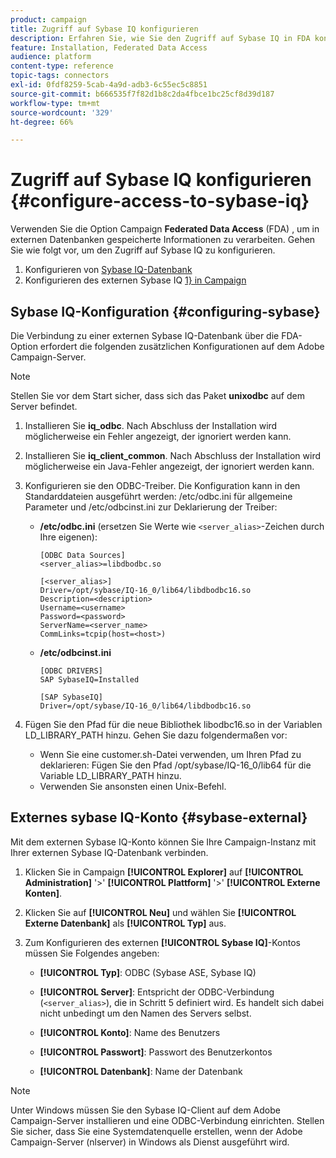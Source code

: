 ```yaml
---
product: campaign
title: Zugriff auf Sybase IQ konfigurieren
description: Erfahren Sie, wie Sie den Zugriff auf Sybase IQ in FDA konfigurieren
feature: Installation, Federated Data Access
audience: platform
content-type: reference
topic-tags: connectors
exl-id: 0fdf8259-5cab-4a9d-adb3-6c55ec5c8851
source-git-commit: b666535f7f82d1b8c2da4fbce1bc25cf8d39d187
workflow-type: tm+mt
source-wordcount: '329'
ht-degree: 66%

---
```


# Zugriff auf Sybase IQ konfigurieren {#configure-access-to-sybase-iq}



Verwenden Sie die Option Campaign **Federated Data Access** (FDA) , um in externen Datenbanken gespeicherte Informationen zu verarbeiten. Gehen Sie wie folgt vor, um den Zugriff auf Sybase IQ zu konfigurieren.

1. Konfigurieren von [Sybase IQ-Datenbank](#configuring-sybase)
1. Konfigurieren des externen Sybase IQ [1} in Campaign](#sybase-external)

## Sybase IQ-Konfiguration {#configuring-sybase}

Die Verbindung zu einer externen Sybase IQ-Datenbank über die FDA-Option erfordert die folgenden zusätzlichen Konfigurationen auf dem Adobe Campaign-Server.

>[!NOTE]
>
>Stellen Sie vor dem Start sicher, dass sich das Paket **unixodbc** auf dem Server befindet.

1. Installieren Sie **iq_odbc**. Nach Abschluss der Installation wird möglicherweise ein Fehler angezeigt, der ignoriert werden kann.

1. Installieren Sie **iq_client_common**. Nach Abschluss der Installation wird möglicherweise ein Java-Fehler angezeigt, der ignoriert werden kann.

1. Konfigurieren sie den ODBC-Treiber. Die Konfiguration kann in den Standarddateien ausgeführt werden: /etc/odbc.ini für allgemeine Parameter und /etc/odbcinst.ini zur Deklarierung der Treiber:

   * **/etc/odbc.ini** (ersetzen Sie Werte wie `<server_alias>`-Zeichen durch Ihre eigenen):

     ```
     [ODBC Data Sources]
     <server_alias>=libdbodbc.so
     
     [<server_alias>]
     Driver=/opt/sybase/IQ-16_0/lib64/libdbodbc16.so
     Description=<description>
     Username=<username>
     Password=<password>
     ServerName=<server_name>
     CommLinks=tcpip(host=<host>)
     ```

   * **/etc/odbcinst.ini**

     ```
     [ODBC DRIVERS]
     SAP SybaseIQ=Installed
     
     [SAP SybaseIQ]
     Driver=/opt/sybase/IQ-16_0/lib64/libdbodbc16.so
     ```

1. Fügen Sie den Pfad für die neue Bibliothek libodbc16.so in der Variablen LD_LIBRARY_PATH hinzu. Gehen Sie dazu folgendermaßen vor:

   * Wenn Sie eine customer.sh-Datei verwenden, um Ihren Pfad zu deklarieren: Fügen Sie den Pfad /opt/sybase/IQ-16_0/lib64 für die Variable LD_LIBRARY_PATH hinzu.
   * Verwenden Sie ansonsten einen Unix-Befehl.

## Externes sybase IQ-Konto {#sybase-external}

Mit dem externen Sybase IQ-Konto können Sie Ihre Campaign-Instanz mit Ihrer externen Sybase IQ-Datenbank verbinden.

1. Klicken Sie in Campaign **[!UICONTROL Explorer]** auf **[!UICONTROL Administration]** &#39;>&#39; **[!UICONTROL Plattform]** &#39;>&#39; **[!UICONTROL Externe Konten]**.

1. Klicken Sie auf **[!UICONTROL Neu]** und wählen Sie **[!UICONTROL Externe Datenbank]** als **[!UICONTROL Typ]** aus.

1. Zum Konfigurieren des externen **[!UICONTROL Sybase IQ]**-Kontos müssen Sie Folgendes angeben:

   * **[!UICONTROL Typ]**: ODBC (Sybase ASE, Sybase IQ)

   * **[!UICONTROL Server]**: Entspricht der ODBC-Verbindung (`<server_alias>`), die in Schritt 5 definiert wird. Es handelt sich dabei nicht unbedingt um den Namen des Servers selbst.

   * **[!UICONTROL Konto]**: Name des Benutzers

   * **[!UICONTROL Passwort]**: Passwort des Benutzerkontos

   * **[!UICONTROL Datenbank]**: Name der Datenbank

>[!NOTE]
>
>Unter Windows müssen Sie den Sybase IQ-Client auf dem Adobe Campaign-Server installieren und eine ODBC-Verbindung einrichten. Stellen Sie sicher, dass Sie eine Systemdatenquelle erstellen, wenn der Adobe Campaign-Server (nlserver) in Windows als Dienst ausgeführt wird.
